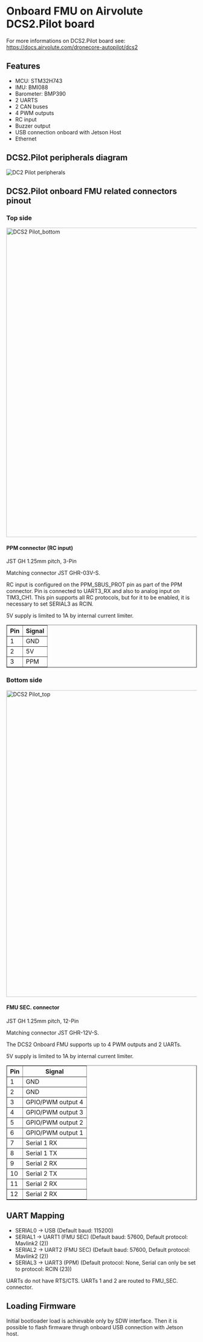 # Onboard FMU on Airvolute DCS2.Pilot board
For more informations on DCS2.Pilot board see:
https://docs.airvolute.com/dronecore-autopilot/dcs2


## Features

 - MCU: STM32H743
 - IMU: BMI088 
 - Barometer: BMP390
 - 2 UARTS
 - 2 CAN buses
 - 4 PWM outputs
 - RC input
 - Buzzer output
 - USB connection onboard with Jetson Host
 - Ethernet

## DCS2.Pilot peripherals diagram
![DC2 Pilot peripherals](https://github.com/JohnyPi/Ardupilot_md/assets/84911328/bf908b83-9ed9-4c7d-8517-7cd163f58d1b)

## DCS2.Pilot onboard FMU related connectors pinout
### Top side
<img width="818" alt="DCS2 Pilot_bottom" src="https://github.com/JohnyPi/Ardupilot_md/assets/84911328/53d0b100-b5aa-46f8-aa32-a4ba4e0890df">

#### PPM connector (RC input)
JST GH 1.25mm pitch, 3-Pin

Matching connector JST GHR-03V-S.

RC input is configured on the PPM_SBUS_PROT pin as part of the PPM connector. Pin is connected to UART3_RX and also to analog input on TIM3_CH1. This pin supports all RC protocols, but for it to be enabled, it is necessary to set SERIAL3 as RCIN.

5V supply is limited to 1A by internal current limiter.
<table border="1" class="docutils">
   <tbody>
   <tr>
   <th>Pin </th>
   <th>Signal </th>
   </tr>
    <tr>
   <td>1</td>
   <td>GND</td>
   </tr>
   <td>2</td>
   <td>5V</td>
   </tr>
   <td>3</td>
   <td>PPM</td>
   </tr>
   </tbody>
   </table>

### Bottom side
<img width="811" alt="DCS2 Pilot_top" src="https://github.com/JohnyPi/Ardupilot_md/assets/84911328/b1b8a579-005d-4d7e-a9b5-60cb3fbe06f8">

#### FMU SEC. connector
JST GH 1.25mm pitch, 12-Pin

Matching connector JST GHR-12V-S.

The DCS2 Onboard FMU supports up to 4 PWM outputs and 2 UARTs.

5V supply is limited to 1A by internal current limiter.
<table border="1" class="docutils">
   <tbody>
   <tr>
   <th>Pin </th>
   <th>Signal </th>
   </tr>
    <tr>
   <td>1</td>
   <td>GND</td>
   </tr>
   <td>2</td>
   <td>GND</td>
   </tr>
   <td>3</td>
   <td>GPIO/PWM output 4</td>
   </tr>
    </tr>
   <td>4</td>
   <td>GPIO/PWM output 3</td>
   </tr>
    </tr>
   <td>5</td>
   <td>GPIO/PWM output 2</td>
   </tr>
    </tr>
   <td>6</td>
   <td>GPIO/PWM output 1</td>
   </tr>
    </tr>
   <td>7</td>
   <td>Serial 1 RX</td>
   </tr>
    </tr>
   <td>8</td>
   <td>Serial 1 TX</td>
   </tr>
    </tr>
   <td>9</td>
   <td>Serial 2 RX</td>
   </tr>
    </tr>
   <td>10</td>
   <td>Serial 2 TX</td>
   </tr>
    </tr>
   <td>11</td>
   <td>Serial 2 RX</td>
   </tr>
    </tr>
   <td>12</td>
   <td>Serial 2 RX</td>
   </tr>
   </tbody>
   </table>

## UART Mapping

- SERIAL0 -> USB (Default baud: 115200)
- SERIAL1 -> UART1 (FMU SEC) (Default baud: 57600, Default protocol: Mavlink2 (2))
- SERIAL2 -> UART2 (FMU SEC) (Default baud: 57600, Default protocol: Mavlink2 (2))
- SERIAL3 -> UART3 (PPM) (Default protocol: None, Serial can only be set to protocol: RCIN (23))
  
UARTs do not have RTS/CTS. UARTs 1 and 2 are routed to FMU_SEC. connector.

## Loading Firmware

Initial bootloader load is achievable only by SDW interface. Then it is possible to flash firmware thrugh onboard USB connection with Jetson host.
